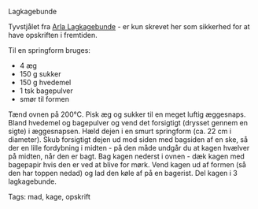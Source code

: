 Lagkagebunde

Tyvstjålet fra [Arla Lagkagebunde](https://www.arla.dk/opskrifter/lagkagebunde/) - er kun
skrevet her som sikkerhed for at have opskriften i fremtiden.

Til en springform bruges:

* 4 æg
* 150 g sukker
* 150 g hvedemel
* 1 tsk bagepulver
* smør til formen

Tænd ovnen på 200&deg;C. Pisk æg og sukker til en meget luftig æggesnaps. Bland
hvedemel og bagepulver og vend det forsigtigt (drysset gennem en sigte) i
æggesnapsen. Hæld dejen i en smurt springform (ca. 22 cm i diameter). Skub
forsigtigt dejen ud mod siden med bagsiden af en ske, så der en lille
fordybning i midten - på den måde undgår du at kagen hvælver på midten, når den
er bagt. Bag kagen nederst i ovnen - dæk kagen med bagepapir hvis den er ved at
blive for mørk. Vend kagen ud af formen (så den har toppen nedad) og lad den
køle af på en bagerist. Del kagen i 3 lagkagebunde.

Tags: mad, kage, opskrift
